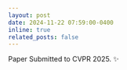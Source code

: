 ```yaml
---
layout: post
date: 2024-11-22 07:59:00-0400
inline: true
related_posts: false
---
```


Paper Submitted to CVPR 2025. :sparkles:
